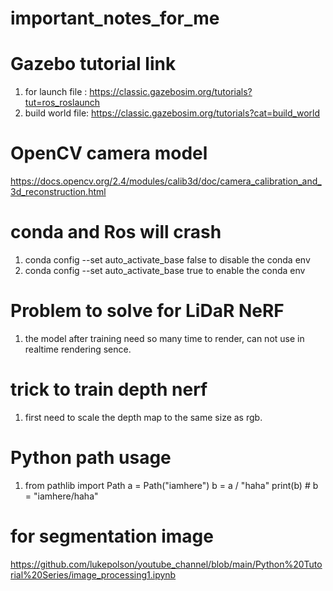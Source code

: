 # important_notes_for_me

# Gazebo tutorial link
1. for launch file : https://classic.gazebosim.org/tutorials?tut=ros_roslaunch
2. build world file: https://classic.gazebosim.org/tutorials?cat=build_world

# OpenCV camera model 
https://docs.opencv.org/2.4/modules/calib3d/doc/camera_calibration_and_3d_reconstruction.html


# conda and Ros will crash
1. conda config --set auto_activate_base false to disable the conda env
2. conda config --set auto_activate_base true to enable the conda env


# Problem to solve for LiDaR NeRF
1. the model after training need so many time to render, can not use in realtime rendering sence.


# trick to train depth nerf
1. first need to scale the depth map to the same size as rgb.

# Python path usage
1. from pathlib import Path
a = Path("iamhere")
b = a / "haha"
print(b) # b = "iamhere/haha"

# for segmentation image
https://github.com/lukepolson/youtube_channel/blob/main/Python%20Tutorial%20Series/image_processing1.ipynb
